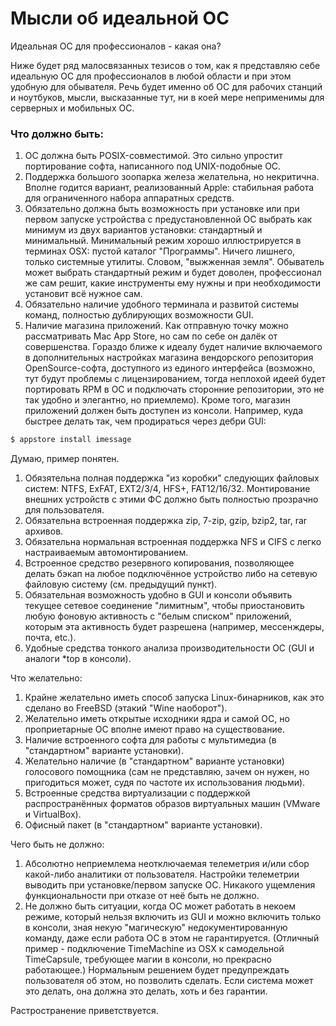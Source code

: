 # Мысли об идеальной ОС

Идеальная ОС для профессионалов - какая она?

Ниже будет ряд малосвязанных тезисов о том, как я представляю себе идеальную ОС для профессионалов в любой области и при этом удобную для обывателя. Речь будет именно об ОС для рабочих станций и ноутбуков, мысли, высказанные тут, ни в коей мере неприменимы для серверных и мобильных ОС.


### Что должно быть:

1. ОС должна быть POSIX-совместимой. Это сильно упростит портирование софта, написанного под UNIX-подобные ОС.
1. Поддержка большого зоопарка железа желательна, но некритична. Вполне годится вариант, реализованный Apple: стабильная работа для ограниченного набора аппаратных средств.
1. Обязательно должна быть возможность при установке или при первом запуске устройства с предустановленной ОС выбрать как минимум из двух вариантов установки: стандартный и минимальный. Минимальный режим хорошо иллюстрируется в терминах OSX: пустой каталог "Программы". Ничего лишнего, только системные утилиты. Словом, "выжженная земля". Обыватель может выбрать стандартный режим и будет доволен, профессионал же сам решит, какие инструменты ему нужны и при необходимости установит всё нужное сам.
1. Обязательно наличие удобного терминала и развитой системы команд, полностью дублирующих возможности GUI.
1. Наличие магазина приложений. Как отправную точку можно рассматривать Mac App Store, но сам по себе он далёк от совершенства. Гораздо ближе к идеалу будет наличие включаемого в дополнительных настройках магазина вендорского репозитория OpenSource-софта, доступного из единого интерфейса (возможно, тут будут проблемы с лицензированием, тогда неплохой идеей будет портировать RPM в ОС и подключать сторонние репозитории, это не так удобно и элегантно, но приемлемо). Кроме того, магазин приложений должен быть доступен из консоли. Например, куда быстрее делать так, чем продираться через дебри GUI: 
```bash
$ appstore install imessage
```
Думаю, пример понятен.
1. Обязятельна полная поддержка "из коробки" следующих файловых систем: NTFS, ExFAT, EXT2/3/4, HFS+, FAT12/16/32. Монтирование внешних устройств с этими ФС должно быть полностью прозрачно для пользователя.
1. Обязательна встроенная поддержка zip, 7-zip, gzip, bzip2, tar, rar архивов.
1. Обязательна нормальная встроенная поддержка NFS и CIFS с легко настраиваемым автомонтированием.
1. Встроенное средство резервного копирования, позволяющее делать бэкап на любое подключённое устройство либо на сетевую файловую систему (см. предыдущий пункт).
1. Обязательная возможность удобно в GUI и консоли объявить текущее сетевое соединение "лимитным", чтобы приостановить любую фоновую активность с "белым списком" приложений, которым эта активность будет разрешена (например, мессенждеры, почта, etc.).
1. Удобные средства тонкого анализа производительности ОС (GUI и аналоги *top в консоли).

Что желательно:

1. Крайне желательно иметь способ запуска Linux-бинарников, как это сделано во FreeBSD (этакий "Wine наоборот").
1. Желательно иметь открытые исходники ядра и самой ОС, но проприетарные ОС вполне имеют право на существование.
1. Наличие встроенного софта для работы с мультимедиа (в "стандартном" варианте установки). 
1. Желательно наличие (в "стандартном" варианте установки) голосового помощника (сам не представляю, зачем он нужен, но пригодиться может, судя по частоте их использования людьми). 
1.  Встроенные средства виртуализации с поддержкой распространённых форматов образов виртуальных машин (VMware и VirtualBox).
1. Офисный пакет (в "стандартном" варианте установки).

Чего быть не должно:

1. Абсолютно неприемлема неотключаемая телеметрия и/или сбор какой-либо аналитики от пользователя. Настройки телеметрии выводить при установке/первом запуске ОС. Никакого ущемления функциональности при отказе от неё быть не должно.
1. Не должно быть ситуации, когда ОС может работать в некоем режиме, который нельзя включить из GUI и можно включить только в консоли, зная некую "магическую" недокументированную команду, даже если работа ОС в этом не гарантируется. (Отличный пример - подключение TimeMachine из OSX к самодельной TimeCapsule, требующее магии в консоли, но прекрасно работающее.) Нормальным решением будет предупреждать пользователя об этом, но позволить сделать. Если система может это делать, она должна это делать, хоть и без гарантии.

Растространение приветствуется.
